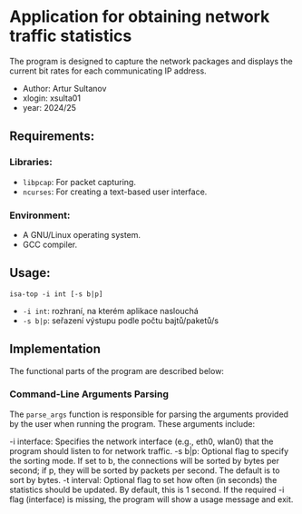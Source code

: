 # Application for obtaining network traffic statistics

The program is designed to capture the network packages and displays the current bit rates for each communicating IP address.

- Author: Artur Sultanov
- xlogin: xsulta01
- year: 2024/25

## Requirements:

### Libraries:

- `libpcap`: For packet capturing.
- `ncurses`: For creating a text-based user interface.

### Environment:

- A GNU/Linux operating system.
- GCC compiler.

## Usage:

`isa-top -i int [-s b|p]`

- `-i int`: rozhraní, na kterém aplikace naslouchá
- `-s b|p`: seřazení výstupu podle počtu bajtů/paketů/s

## Implementation

The functional parts of the program are described below:

### Command-Line Arguments Parsing

The `parse_args` function is responsible for parsing the arguments provided by the user when running the program. These arguments include:

-i interface: Specifies the network interface (e.g., eth0, wlan0) that the program should listen to for network traffic.
-s b|p: Optional flag to specify the sorting mode. If set to b, the connections will be sorted by bytes per second; if p, they will be sorted by packets per second. The default is to sort by bytes.
-t interval: Optional flag to set how often (in seconds) the statistics should be updated. By default, this is 1 second.
If the required -i flag (interface) is missing, the program will show a usage message and exit.
